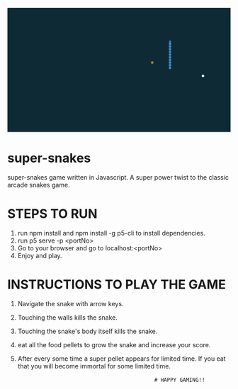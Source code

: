![Game Demo](https://github.com/shirish-heller/super-snakes/blob/master/demo.png)
# super-snakes
super-snakes game written in Javascript. A super power twist to the classic arcade snakes game.

# STEPS TO RUN

1) run npm install and npm install -g p5-cli to install dependencies.
2) run p5 serve -p \<portNo\>
3) Go to your browser and go to localhost:\<portNo\>
4) Enjoy and play.
  
# INSTRUCTIONS TO PLAY THE GAME

1) Navigate the snake with arrow keys.
2) Touching the walls kills the snake.
3) Touching the snake's body itself kills the snake.
4) eat all the food pellets to grow the snake and increase your score.
5) After every some time a super pellet appears for limited time. If you eat that you will become immortal for some limited time.

                                                  # HAPPY GAMING!!
